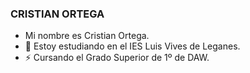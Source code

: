 ### CRISTIAN ORTEGA

- Mi nombre es Cristian Ortega.
- 🌱 Estoy estudiando en el IES Luis Vives de Leganes.
- ⚡ Cursando el Grado Superior de 1º de DAW.


